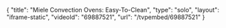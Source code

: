 {
    "title": "Miele Convection Ovens: Easy-To-Clean",
    "type": "solo",
    "layout": "iframe-static",
    "videoId": "69887521",
    "url": "\/tvpembed\/69887521"
}